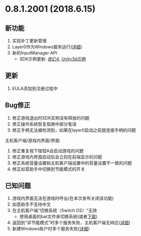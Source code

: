 # 0.8.1.2001 (2018.6.15)

## 新功能  
1. 实现补丁更新管理   
1. Layer0作为Windows服务运行([详细](https://bitbucket.org/playruyi/docs/src/master/docs/en/topics/layer0.md))
1. 新的InputManager API
    - SDK示例更新: [虚幻4](https://bitbucket.org/playruyi/unreal_demo/commits/389ed16f85ff3015178cfbcae690ccce5e90dc72), [Unity3d示例](https://bitbucket.org/playruyi/space_shooter/commits/5707546806371d9b2bf4503a2bd9ceb5378cd550)


## 更新
1. EULA添加到注册过程中


## Bug修正
1. 修正游戏退出时SDK实例没有释放的问题
1. 修正操作系统恢复指南中部分笔误
1. 修正手柄无法被检测到，如果在layer0启动之前就连接手柄的问题

主机客户端/游戏内界面/界面:

1. 修正重复按下按钮A会启动游戏的问题
1. 修正游戏内界面启动后会立刻在前端显示的问题
1. 修正系统音量设置和主机客户端设置中的音量设置不一致的问题
1. 修正如意助手中切换到节能模式的开关


## 已知问题
1. 游戏内界面无法在游戏时呼出(在本次发布关闭该功能)
1. 如意助手不支持中文
1. 在主机客户端"切换系统（Switch OS）"无效
    - 使用桌面的bat文件来切换系统(或者[下载](https://bitbucket.org/playruyi/support/raw/master/files/scripts/SwitchOS.cmd))
1. 返回到“非节能模式”时多个服务失败，主机客户端无响应([详细](https://bitbucket.org/playruyi/support/issues/20))
1. 新建Windows账户时多个服务失败([详细](https://bitbucket.org/playruyi/support/issues/21))